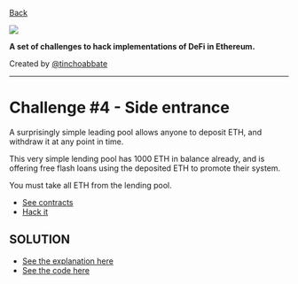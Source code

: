 [Back]('../../README.md)

![](../../cover.png)

**A set of challenges to hack implementations of DeFi in Ethereum.**

Created by [@tinchoabbate](https://twitter.com/tinchoabbate)

---
# Challenge #4 - Side entrance

A surprisingly simple leading pool allows anyone to deposit ETH, and withdraw it at any point in time.

This very simple lending pool has 1000 ETH in balance already, and is offering free flash loans using the deposited ETH to promote their system.

You must take all ETH from the lending pool.

- [See contracts](../../contracts/side-entrance)
- [Hack it](./side-entrance.challenge.js)

## SOLUTION
- [See the explanation here](./SOLUTION.md)
- [See the code here](./side-entrance.challenge.solved.js)